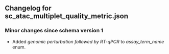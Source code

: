## Changelog for sc_atac_multiplet_quality_metric.json

### Minor changes since schema version 1
* Added *genomic perturbation followed by RT-qPCR* to *assay_term_name* enum.
